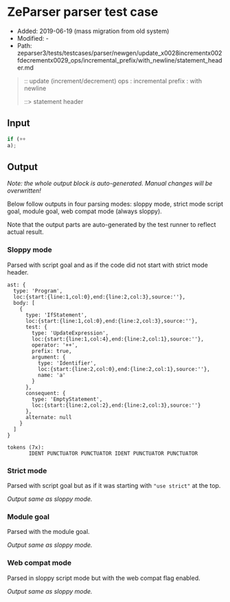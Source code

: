 # ZeParser parser test case

- Added: 2019-06-19 (mass migration from old system)
- Modified: -
- Path: zeparser3/tests/testcases/parser/newgen/update_x0028incrementx002fdecrementx0029_ops/incremental_prefix/with_newline/statement_header.md

> :: update (increment/decrement) ops : incremental prefix : with newline
>
> ::> statement header

## Input

`````js
if (++
a);
`````

## Output

_Note: the whole output block is auto-generated. Manual changes will be overwritten!_

Below follow outputs in four parsing modes: sloppy mode, strict mode script goal, module goal, web compat mode (always sloppy).

Note that the output parts are auto-generated by the test runner to reflect actual result.

### Sloppy mode

Parsed with script goal and as if the code did not start with strict mode header.

`````
ast: {
  type: 'Program',
  loc:{start:{line:1,col:0},end:{line:2,col:3},source:''},
  body: [
    {
      type: 'IfStatement',
      loc:{start:{line:1,col:0},end:{line:2,col:3},source:''},
      test: {
        type: 'UpdateExpression',
        loc:{start:{line:1,col:4},end:{line:2,col:1},source:''},
        operator: '++',
        prefix: true,
        argument: {
          type: 'Identifier',
          loc:{start:{line:2,col:0},end:{line:2,col:1},source:''},
          name: 'a'
        }
      },
      consequent: {
        type: 'EmptyStatement',
        loc:{start:{line:2,col:2},end:{line:2,col:3},source:''}
      },
      alternate: null
    }
  ]
}

tokens (7x):
       IDENT PUNCTUATOR PUNCTUATOR IDENT PUNCTUATOR PUNCTUATOR
`````

### Strict mode

Parsed with script goal but as if it was starting with `"use strict"` at the top.

_Output same as sloppy mode._

### Module goal

Parsed with the module goal.

_Output same as sloppy mode._

### Web compat mode

Parsed in sloppy script mode but with the web compat flag enabled.

_Output same as sloppy mode._
